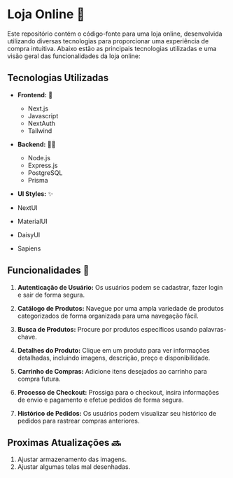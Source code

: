 # Loja Online 🛒

Este repositório contém o código-fonte para uma loja online, desenvolvida utilizando diversas tecnologias para proporcionar uma experiência de compra intuitiva. Abaixo estão as principais tecnologias utilizadas e uma visão geral das funcionalidades da loja online:

## Tecnologias Utilizadas
- **Frontend:** 🚀
  - Next.js
  - Javascript
  - NextAuth
  - Tailwind
  
- **Backend:** 👨‍💻
  - Node.js
  - Express.js
  - PostgreSQL
  - Prisma
  
- **UI Styles:** ✨
 - NextUI
 - MaterialUI
 - DaisyUI
 - Sapiens

## Funcionalidades 🧵

1. **Autenticação de Usuário:** Os usuários podem se cadastrar, fazer login e sair de forma segura.
  
2. **Catálogo de Produtos:** Navegue por uma ampla variedade de produtos categorizados de forma organizada para uma navegação fácil.

3. **Busca de Produtos:** Procure por produtos específicos usando palavras-chave.

4. **Detalhes do Produto:** Clique em um produto para ver informações detalhadas, incluindo imagens, descrição, preço e disponibilidade.

5. **Carrinho de Compras:** Adicione itens desejados ao carrinho para compra futura.

6. **Processo de Checkout:** Prossiga para o checkout, insira informações de envio e pagamento e efetue pedidos de forma segura.

7. **Histórico de Pedidos:** Os usuários podem visualizar seu histórico de pedidos para rastrear compras anteriores.

## Proximas Atualizações 🔜

1. Ajustar armazenamento das imagens.
2. Ajustar algumas telas mal desenhadas.
